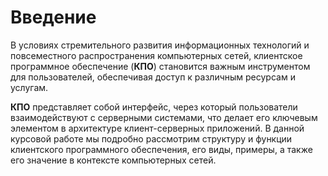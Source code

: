 # Введение
В условиях стремительного развития информационных технологий и повсеместного распространения компьютерных сетей, клиентское программное обеспечение (__КПО__) становится важным инструментом для пользователей, обеспечивая доступ к различным ресурсам и услугам. 


__КПО__ представляет собой интерфейс, через который пользователи взаимодействуют с серверными системами, что делает его ключевым элементом в архитектуре клиент-серверных приложений. В данной курсовой работе мы подробно рассмотрим структуру и функции клиентского программного обеспечения, его виды, примеры, а также его значение в контексте компьютерных сетей.

